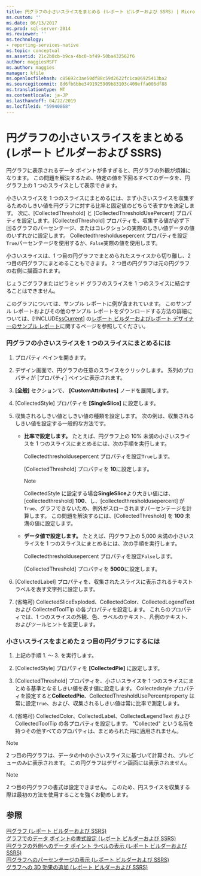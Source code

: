 ```yaml
---
title: 円グラフの小さいスライスをまとめる (レポート ビルダーおよび SSRS) | Microsoft Docs
ms.custom: ''
ms.date: 06/13/2017
ms.prod: sql-server-2014
ms.reviewer: ''
ms.technology:
- reporting-services-native
ms.topic: conceptual
ms.assetid: 21c2b8cb-b9ca-4bc0-bf49-50ba432562f6
author: maggiesMSFT
ms.author: maggies
manager: kfile
ms.openlocfilehash: c85692c3ae50df88c59d2622fc1ca06925413ba2
ms.sourcegitcommit: 8d6fb6bbe3491925909b83103c409effa006df88
ms.translationtype: MT
ms.contentlocale: ja-JP
ms.lasthandoff: 04/22/2019
ms.locfileid: "59940868"
---
```

# <a name="collect-small-slices-on-a-pie-chart-report-builder-and-ssrs"></a>円グラフの小さいスライスをまとめる (レポート ビルダーおよび SSRS)
  円グラフに表示されるデータ ポイントが多すぎると、円グラフの外観が煩雑になります。 この問題を解決するため、特定の値を下回るすべてのデータを、円グラフ上の 1 つのスライスとして表示できます。  
  
 小さいスライスを 1 つのスライスにまとめるには、まず小さいスライスを収集するためのしきい値を円グラフに対する比率と固定値のどちらで表すかを決定します。 次に、[CollectedThreshold] と [CollectedThresholdUsePercent] プロパティを設定します。[CollectedThreshold] プロパティを、収集する値が必ず下回るグラフのパーセンテージ、またはコレクションの実際のしきい値データの値のいずれかに設定します。 Collectedthresholdusepercent プロパティを設定`True`パーセンテージを使用するか、`False`実際の値を使用します。  
  
 小さいスライスは、1 つ目の円グラフでまとめられたスライスから切り離し、2 つ目の円グラフにまとめることもできます。 2 つ目の円グラフは元の円グラフの右側に描画されます。  
  
 じょうごグラフまたはピラミッド グラフのスライスを 1 つのスライスに結合することはできません。  
  
 このグラフについては、サンプル レポートに例が含まれています。 このサンプル レポートおよびその他のサンプル レポートをダウンロードする方法の詳細については、[!INCLUDE[ssCurrent](../../includes/sscurrent-md.md)] の[レポート ビルダーおよびレポート デザイナーのサンプル レポート](https://go.microsoft.com/fwlink/?LinkId=198283)に関するページを参照してください。  
  
### <a name="to-collect-small-slices-into-a-single-slice-on-a-pie-chart"></a>円グラフの小さいスライスを 1 つのスライスにまとめるには  
  
1.  プロパティ ペインを開きます。  
  
2.  デザイン画面で、円グラフの任意のスライスをクリックします。 系列のプロパティが [プロパティ] ペインに表示されます。  
  
3.  **[全般]** セクションで、 **[CustomAttributes]** ノードを展開します。  
  
4.  [CollectedStyle] プロパティを **[SingleSlice]** に設定します。  
  
5.  収集されるしきい値としきい値の種類を設定します。 次の例は、収集されるしきい値を設定する一般的な方法です。  
  
    -   **比率で設定します。** たとえば、円グラフ上の 10% 未満の小さいスライスを 1 つのスライスにまとめるには、次の手順を実行します。  
  
         Collectedthresholdusepercent プロパティを設定`True`します。  
  
         [CollectedThreshold] プロパティを **10**に設定します。  
  
        > [!NOTE]  
        >  CollectedStyle に設定する場合**SingleSlice**より大きい値には、[collectedthreshold] **100**、し、[collectedthresholdusepercent] が`True`、グラフできないため、例外がスローされますパーセンテージを計算します。 この問題を解決するには、[CollectedThreshold] を **100** 未満の値に設定します。  
  
    -   **データ値で設定します。** たとえば、円グラフ上の 5,000 未満の小さいスライスを 1 つのスライスにまとめるには、次の手順を実行します。  
  
         Collectedthresholdusepercent プロパティを設定`False`します。  
  
         [CollectedThreshold] プロパティを **5000**に設定します。  
  
6.  [CollectedLabel] プロパティを、収集されたスライスに表示されるテキスト ラベルを表す文字列に設定します。  
  
7.  (省略可) CollectedSliceExploded、CollectedColor、CollectedLegendText および CollectedToolTip の各プロパティを設定します。 これらのプロパティでは、1 つのスライスの外観、色、ラベルのテキスト、凡例のテキスト、およびツールヒントを変更します。  
  
### <a name="to-collect-small-slices-into-a-secondary-callout-pie-chart"></a>小さいスライスをまとめた 2 つ目の円グラフにするには  
  
1.  上記の手順 1. ～ 3. を実行します。  
  
2.  [CollectedStyle] プロパティを **[CollectedPie]** に設定します。  
  
3.  [CollectedThreshold] プロパティを、小さいスライスを 1 つのスライスにまとめる基準となるしきい値を表す値に設定します。 Collectedstyle プロパティを設定すると**CollectedPie**、CollectedThresholdUsePercentproperty は常に設定`True`、および、収集されるしきい値は常に比率で測定します。  
  
4.  (省略可) CollectedColor、CollectedLabel、CollectedLegendText および CollectedToolTip の各プロパティを設定します。 "Collected" という名前を持つその他すべてのプロパティは、まとめられた円に適用されません。  
  
> [!NOTE]  
>  2 つ目の円グラフは、データの中の小さいスライスに基づいて計算され、プレビューのみに表示されます。 この円グラフはデザイン画面には表示されません。  
  
> [!NOTE]  
>  2 つ目の円グラフの書式は設定できません。 このため、円スライスを収集する際は最初の方法を使用することを強くお勧めします。  
  
## <a name="see-also"></a>参照  
 [円グラフ &#40;レポート ビルダーおよび SSRS&#41;](charts-report-builder-and-ssrs.md)   
 [グラフでのデータ ポイントの書式設定 (レポート ビルダーおよび SSRS)](formatting-data-points-on-a-chart-report-builder-and-ssrs.md)   
 [円グラフの外側へのデータ ポイント ラベルの表示 (レポート ビルダーおよび SSRS)](display-data-point-labels-outside-a-pie-chart-report-builder-and-ssrs.md)   
 [円グラフへのパーセンテージの表示 &#40;レポート ビルダーおよび SSRS&#41;](display-percentage-values-on-a-pie-chart-report-builder-and-ssrs.md)   
 [グラフへの 3D 効果の追加 &#40;レポート ビルダーおよび SSRS&#41;](chart-effects-add-3d-effects-report-builder.md)  
  
  
